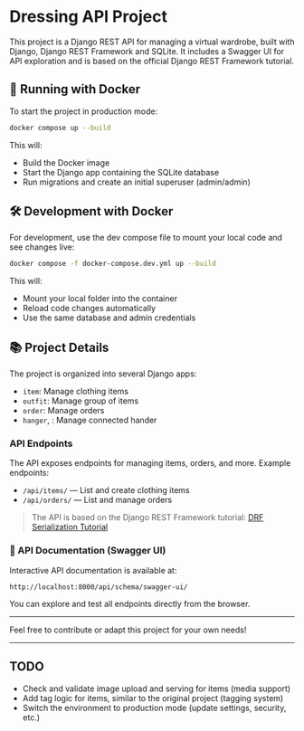 
# Dressing API Project

This project is a Django REST API for managing a virtual wardrobe, built with Django, Django REST Framework and SQLite. It includes a Swagger UI for API exploration and is based on the official Django REST Framework tutorial.

## 🚀 Running with Docker

To start the project in production mode:

```bash
docker compose up --build
```

This will:
- Build the Docker image
- Start the Django app containing the SQLite database
- Run migrations and create an initial superuser (admin/admin)

## 🛠️ Development with Docker

For development, use the dev compose file to mount your local code and see changes live:

```bash
docker compose -f docker-compose.dev.yml up --build
```

This will:
- Mount your local folder into the container
- Reload code changes automatically
- Use the same database and admin credentials

## 📚 Project Details

The project is organized into several Django apps:
- `item`: Manage clothing items
- `outfit`: Manage group of items
- `order`: Manage orders
- `hanger`, : Manage connected hander

### API Endpoints

The API exposes endpoints for managing items, orders, and more. Example endpoints:

- `/api/items/` — List and create clothing items
- `/api/orders/` — List and manage orders

> The API is based on the Django REST Framework tutorial: [DRF Serialization Tutorial](https://www.django-rest-framework.org/tutorial/1-serialization/)

### 🔎 API Documentation (Swagger UI)

Interactive API documentation is available at:

```
http://localhost:8000/api/schema/swagger-ui/
```

You can explore and test all endpoints directly from the browser.

---

Feel free to contribute or adapt this project for your own needs!

---

## TODO

- Check and validate image upload and serving for items (media support)
- Add tag logic for items, similar to the original project (tagging system)
- Switch the environment to production mode (update settings, security, etc.)
